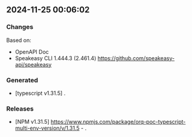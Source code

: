 

## 2024-11-25 00:06:02
### Changes
Based on:
- OpenAPI Doc  
- Speakeasy CLI 1.444.3 (2.461.4) https://github.com/speakeasy-api/speakeasy
### Generated
- [typescript v1.31.5] .
### Releases
- [NPM v1.31.5] https://www.npmjs.com/package/orq-poc-typescript-multi-env-version/v/1.31.5 - .